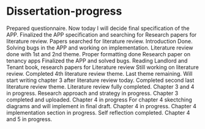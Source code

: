 # Dissertation-progress
Prepared questionnaire. Now today I will decide final specification of the APP.
Finalized the APP specification and searching for Research papers for literature review. 
Papers searched for literature review. 
Introduction Done. 
Solving bugs in the APP and working on implementation.
Literature review done with 1st and 2nd theme. 
Proper formatting done 
Research paper on tenancy apps
Finalized the APP and solved bugs.
Reading Landlord and Tenant book, research papers for Literature review
Still working on literature review.
Completed 4th literature review theme. Last theme remaining.
Will start writing chapter 3 after literature review today.
Completed second last literature review theme. 
Literature review fully completed.
Chapter 3 and 4 in progress.
Research approach and strategy in progress. 
Chapter 3 completed and uploaded. 
Chapter 4 in progress
For chapter 4 skectching diagrams and will implement in final draft.
Chapter 4 in progress.
Chapter 4 implementation section in progress. 
Self reflection completed.
Chapter 4 and 5 in progress.
